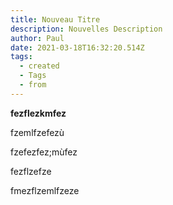 ```yaml
---
title: Nouveau Titre
description: Nouvelles Description
author: Paul
date: 2021-03-18T16:32:20.514Z
tags:
  - created
  - Tags
  - from
---
```

**fezflezkmfez**

fzemlfzefezù

fzefezfez;mùfez

fezflzefze

fmezflzemlfzeze